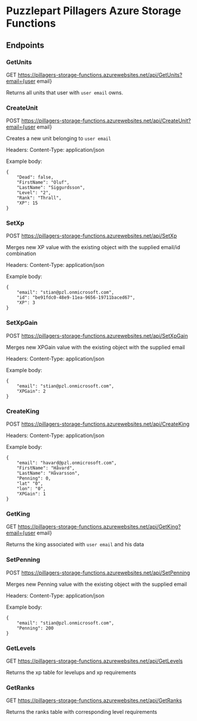 # Puzzlepart Pillagers Azure Storage Functions

## Endpoints
### GetUnits
GET
https://pillagers-storage-functions.azurewebsites.net/api/GetUnits?email={user email}

Returns all units that user with `user email` owns.

### CreateUnit
POST
https://pillagers-storage-functions.azurewebsites.net/api/CreateUnit?email={user email}

Creates a new unit belonging to `user email`

Headers: 
Content-Type: application/json

Example body:
```
{
    "Dead": false,
    "FirstName": "Oluf",
    "LastName": "Siggurdsson",
    "Level": "2",
    "Rank": "Thrall",
    "XP": 15
} 
```

### SetXp
POST
https://pillagers-storage-functions.azurewebsites.net/api/SetXp

Merges new XP value with the existing object with the supplied email/id combination

Headers:
Content-Type: application/json

Example body:
```
{
	"email": "stian@pzl.onmicrosoft.com",
	"id": "be91fdc0-48e9-11ea-9656-19711baced67",
    "XP": 3
}
```

### SetXpGain
POST
https://pillagers-storage-functions.azurewebsites.net/api/SetXpGain

Merges new XPGain value with the existing object with the supplied email

Headers:
Content-Type: application/json

Example body:
```
{
	"email": "stian@pzl.onmicrosoft.com",
    "XPGain": 2
}
```

### CreateKing
POST
https://pillagers-storage-functions.azurewebsites.net/api/CreateKing

Headers:
Content-Type: application/json

Example body:
```
{
	"email": "havard@pzl.onmicrosoft.com",
    "FirstName": "Håvard",
    "LastName": "Håvarsson",
    "Penning": 0,
    "lat" "0",
    "lon": "0",
    "XPGain": 1
}
```

### GetKing
GET
https://pillagers-storage-functions.azurewebsites.net/api/GetKing?email={user email}

Returns the king associated with `user email` and his data

### SetPenning
POST
https://pillagers-storage-functions.azurewebsites.net/api/SetPenning

Merges new Penning value with the existing object with the supplied email

Headers:
Content-Type: application/json

Example body:
```
{
	"email": "stian@pzl.onmicrosoft.com",
    "Penning": 200
}
```

### GetLevels
GET
https://pillagers-storage-functions.azurewebsites.net/api/GetLevels

Returns the xp table for levelups and xp requirements

### GetRanks
GET
https://pillagers-storage-functions.azurewebsites.net/api/GetRanks

Returns the ranks table with corresponding level requirements